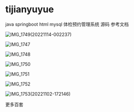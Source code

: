 # tijianyuyue

java springboot html mysql 体检预约管理系统 源码 参考文档

![IMG_1749(20221114-002237)](https://github.com/Qlp-source/tijianyuyue/assets/66916967/34300fc6-ff66-4799-9254-33a7413766cf)


![IMG_1747](https://github.com/Qlp-source/tijianyuyue/assets/66916967/27c077a4-0b0b-49aa-828e-79a6a586134d)


![IMG_1748](https://github.com/Qlp-source/tijianyuyue/assets/66916967/b3544876-85ec-492c-8cf2-1aa7a8b4c7b9)


![IMG_1750](https://github.com/Qlp-source/tijianyuyue/assets/66916967/2ff85d6c-6b1f-4f8e-becc-87cc0794565e)


![IMG_1751](https://github.com/Qlp-source/tijianyuyue/assets/66916967/d7c06979-0a53-4154-bb44-c5aefb824291)

![IMG_1752](https://github.com/Qlp-source/tijianyuyue/assets/66916967/99e72511-d5bd-4739-b180-5b2c6ff13e3c)

![IMG_1753(20221102-172146)](https://github.com/Qlp-source/tijianyuyue/assets/66916967/a49850ff-b3e7-4fd8-84ca-6c4da075c8ab)

更多百套

